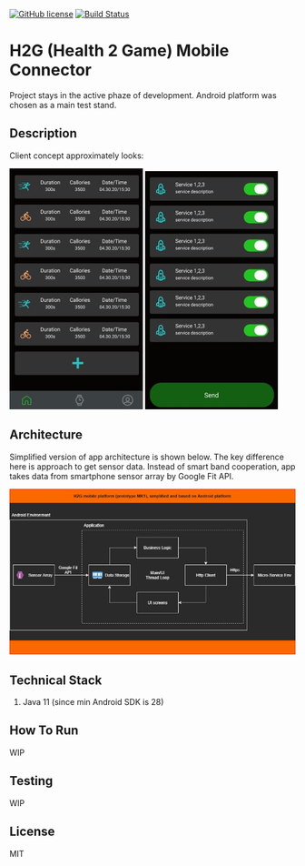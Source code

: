 [![GitHub license](https://img.shields.io/github/license/mashape/apistatus.svg)](https://github.com/Spayker/h2g-mobile-connector/blob/master/LICENSE)
[![Build Status](https://app.travis-ci.com/Spayker/h2g-mobile-connector.svg?branch=master)](https://travis-ci.com/Spayker/h2g-mobile-connector.svg)

# H2G (Health 2 Game) Mobile Connector

Project stays in the active phaze of development. Android platform was chosen as a main test stand.

## Description
Client concept approximately looks:

![alt text](resources/ux/h2g_activity_list.jpg)
![alt text](resources/ux/h2g_service_list.jpg)

## Architecture

Simplified version of app architecture is shown below. The key difference here is approach to get sensor data.
Instead of smart band cooperation, app takes data from smartphone sensor array by Google Fit API. </br>

![alt text](resources/arch/H2G_mobile_connector_redesign.jpg)

## Technical Stack
1) Java 11 (since min Android SDK is 28)

## How To Run
WIP

## Testing
WIP

## License
MIT
